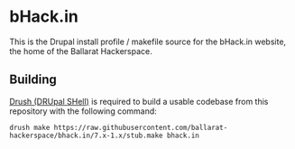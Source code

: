 bHack.in
================================================================================

This is the Drupal install profile / makefile source for the bHack.in website,
the home of the Ballarat Hackerspace.



Building
--------------------------------------------------------------------------------

[Drush (DRUpal SHell)](https://github.com/drush-ops/drush) is required to build
a usable codebase from this repository with the following command:

`drush make https://raw.githubusercontent.com/ballarat-hackerspace/bhack.in/7.x-1.x/stub.make bhack.in`
